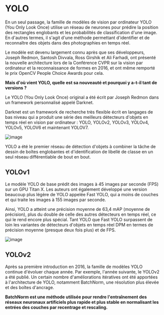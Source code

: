 # YOLO
En un seul passage, la famille de modèles de vision par ordinateur YOLO (You Only Look Once) utilise un réseau de neurones pour prédire la position des rectangles englobants et les probabilités de classification d'une image. En d'autres termes, il s'agit d'une méthode permettant d'identifier et de reconnaître des objets dans des photographies en temps réel.

Le modèle est devenu largement connu après que ses développeurs, Joseph Redmon, Santosh Divvala, Ross Girshik et Ali Farhadi, ont présenté la nouvelle architecture lors de la Conférence CVPR sur la vision par ordinateur et la reconnaissance de formes en 2016, et ont même remporté le prix OpenCV People Choice Awards pour cela.

**Mais d'où vient YOLO, quelle est sa nouveauté et pourquoi y a-t-il tant de versions ?**

Le YOLO (You Only Look Once) original a été écrit par Joseph Redmon dans un framework personnalisé appelé Darknet.

Darknet est un framework de recherche très flexible écrit en langages de bas niveau qui a produit une série des meilleurs détecteurs d'objets en temps réel en vision par ordinateur : YOLO, YOLOv2, YOLOv3, YOLOv4, YOLOv5, YOLOV6 et maintenant YOLOV7.

![image](https://user-images.githubusercontent.com/123757632/233953603-167b62b9-d741-43eb-8918-deb5674aa126.png)

YOLO a été le premier réseau de détection d'objets à combiner la tâche de dessin de boîtes englobantes et d'identification de libellé de classe en un seul réseau différentiable de bout en bout.

## YOLOv1

Le modèle YOLO de base prédit des images à 45 images par seconde (FPS) sur un GPU Titan X. Les auteurs ont également développé une version beaucoup plus légère de YOLO appelée Fast YOLO, qui a moins de couches et qui traite les images à 155 images par seconde.

Ainsi, YOLO a atteint une précision moyenne de 63,4 mAP (moyenne de précision), plus du double de celle des autres détecteurs en temps réel, ce qui le rend encore plus spécial. Tant YOLO que Fast YOLO surpassent de loin les variantes de détecteurs d'objets en temps réel DPM en termes de précision moyenne (presque deux fois plus) et de FPS.

![image](https://user-images.githubusercontent.com/123757632/233956870-191ccd75-ce51-445a-abdb-30e1b7e4ba04.png)


## YOLOv2

Après sa première introduction en 2016, la famille de modèles YOLO continue d'évoluer chaque année. Par exemple, l'année suivante, le YOLOv2 a été publié. Un certain nombre d'améliorations itératives ont été apportées à l'architecture de YOLO, notamment BatchNorm, une résolution plus élevée et des boîtes d'ancrage.

**BatchNorm est une méthode utilisée pour rendre l'entraînement des réseaux neuronaux artificiels plus rapide et plus stable en normalisant les entrées des couches par recentrage et rescaling.**


